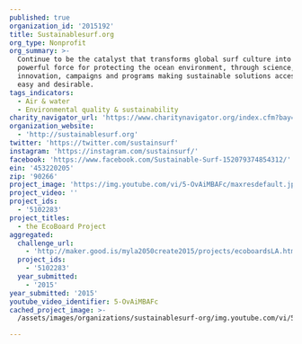 ```yaml
---
published: true
organization_id: '2015192'
title: Sustainablesurf.org
org_type: Nonprofit
org_summary: >-
  Continue to be the catalyst that transforms global surf culture into a
  powerful force for protecting the ocean environment, through science,
  innovation, campaigns and programs making sustainable solutions accessible,
  easy and desirable.
tags_indicators:
  - Air & water
  - Environmental quality & sustainability
charity_navigator_url: 'https://www.charitynavigator.org/index.cfm?bay=search.profile&ein=453220205'
organization_website:
  - 'http://sustainablesurf.org'
twitter: 'https://twitter.com/sustainsurf'
instagram: 'https://instagram.com/sustainsurf/'
facebook: 'https://www.facebook.com/Sustainable-Surf-152079374854312/'
ein: '453220205'
zip: '90266'
project_image: 'https://img.youtube.com/vi/5-OvAiMBAFc/maxresdefault.jpg'
project_video: ''
project_ids:
  - '5102283'
project_titles:
  - the EcoBoard Project
aggregated:
  challenge_url:
    - 'http://maker.good.is/myla2050create2015/projects/ecoboardsLA.html'
  project_ids:
    - '5102283'
  year_submitted:
    - '2015'
year_submitted: '2015'
youtube_video_identifier: 5-OvAiMBAFc
cached_project_image: >-
  /assets/images/organizations/sustainablesurf-org/img.youtube.com/vi/5-OvAiMBAFc/maxresdefault.jpg

---
```

